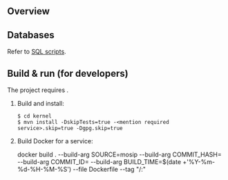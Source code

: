 ## <mention service name>

## Overview
<add overview of the service>

## Databases
Refer to [SQL scripts](db_scripts).

## Build & run (for developers)
The project requires <mention build tool>.
1. Build and install:
    ```
    $ cd kernel
    $ mvn install -DskipTests=true -<mention required service>.skip=true -Dgpg.skip=true
    ```
1. Build Docker for a service:

   docker build . --build-arg SOURCE=mosip --build-arg COMMIT_HASH= --build-arg COMMIT_ID= --build-arg BUILD_TIME=$(date +'%Y-%m-%d-%H-%M-%S') --file Dockerfile --tag "/:"
